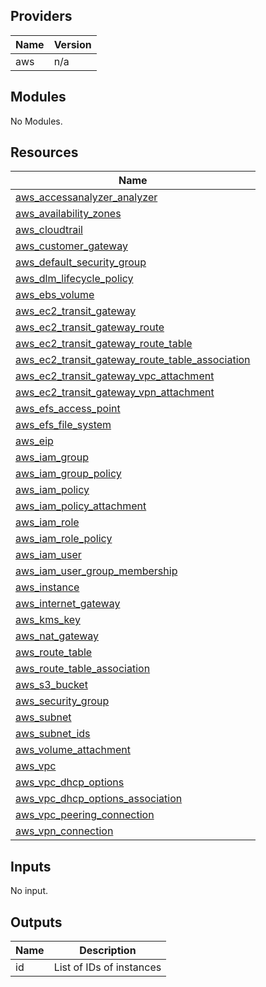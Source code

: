 ## Providers

| Name | Version |
|------|---------|
| aws | n/a |

## Modules

No Modules.

## Resources

| Name |
|------|
| [aws_accessanalyzer_analyzer](https://registry.terraform.io/providers/hashicorp/aws/latest/docs/resources/accessanalyzer_analyzer) |
| [aws_availability_zones](https://registry.terraform.io/providers/hashicorp/aws/latest/docs/data-sources/availability_zones) |
| [aws_cloudtrail](https://registry.terraform.io/providers/hashicorp/aws/latest/docs/resources/cloudtrail) |
| [aws_customer_gateway](https://registry.terraform.io/providers/hashicorp/aws/latest/docs/resources/customer_gateway) |
| [aws_default_security_group](https://registry.terraform.io/providers/hashicorp/aws/latest/docs/resources/default_security_group) |
| [aws_dlm_lifecycle_policy](https://registry.terraform.io/providers/hashicorp/aws/latest/docs/resources/dlm_lifecycle_policy) |
| [aws_ebs_volume](https://registry.terraform.io/providers/hashicorp/aws/latest/docs/resources/ebs_volume) |
| [aws_ec2_transit_gateway](https://registry.terraform.io/providers/hashicorp/aws/latest/docs/resources/ec2_transit_gateway) |
| [aws_ec2_transit_gateway_route](https://registry.terraform.io/providers/hashicorp/aws/latest/docs/resources/ec2_transit_gateway_route) |
| [aws_ec2_transit_gateway_route_table](https://registry.terraform.io/providers/hashicorp/aws/latest/docs/resources/ec2_transit_gateway_route_table) |
| [aws_ec2_transit_gateway_route_table_association](https://registry.terraform.io/providers/hashicorp/aws/latest/docs/resources/ec2_transit_gateway_route_table_association) |
| [aws_ec2_transit_gateway_vpc_attachment](https://registry.terraform.io/providers/hashicorp/aws/latest/docs/resources/ec2_transit_gateway_vpc_attachment) |
| [aws_ec2_transit_gateway_vpn_attachment](https://registry.terraform.io/providers/hashicorp/aws/latest/docs/data-sources/ec2_transit_gateway_vpn_attachment) |
| [aws_efs_access_point](https://registry.terraform.io/providers/hashicorp/aws/latest/docs/resources/efs_access_point) |
| [aws_efs_file_system](https://registry.terraform.io/providers/hashicorp/aws/latest/docs/resources/efs_file_system) |
| [aws_eip](https://registry.terraform.io/providers/hashicorp/aws/latest/docs/resources/eip) |
| [aws_iam_group](https://registry.terraform.io/providers/hashicorp/aws/latest/docs/resources/iam_group) |
| [aws_iam_group_policy](https://registry.terraform.io/providers/hashicorp/aws/latest/docs/resources/iam_group_policy) |
| [aws_iam_policy](https://registry.terraform.io/providers/hashicorp/aws/latest/docs/resources/iam_policy) |
| [aws_iam_policy_attachment](https://registry.terraform.io/providers/hashicorp/aws/latest/docs/resources/iam_policy_attachment) |
| [aws_iam_role](https://registry.terraform.io/providers/hashicorp/aws/latest/docs/resources/iam_role) |
| [aws_iam_role_policy](https://registry.terraform.io/providers/hashicorp/aws/latest/docs/resources/iam_role_policy) |
| [aws_iam_user](https://registry.terraform.io/providers/hashicorp/aws/latest/docs/resources/iam_user) |
| [aws_iam_user_group_membership](https://registry.terraform.io/providers/hashicorp/aws/latest/docs/resources/iam_user_group_membership) |
| [aws_instance](https://registry.terraform.io/providers/hashicorp/aws/latest/docs/resources/instance) |
| [aws_internet_gateway](https://registry.terraform.io/providers/hashicorp/aws/latest/docs/resources/internet_gateway) |
| [aws_kms_key](https://registry.terraform.io/providers/hashicorp/aws/latest/docs/resources/kms_key) |
| [aws_nat_gateway](https://registry.terraform.io/providers/hashicorp/aws/latest/docs/resources/nat_gateway) |
| [aws_route_table](https://registry.terraform.io/providers/hashicorp/aws/latest/docs/resources/route_table) |
| [aws_route_table_association](https://registry.terraform.io/providers/hashicorp/aws/latest/docs/resources/route_table_association) |
| [aws_s3_bucket](https://registry.terraform.io/providers/hashicorp/aws/latest/docs/resources/s3_bucket) |
| [aws_security_group](https://registry.terraform.io/providers/hashicorp/aws/latest/docs/resources/security_group) |
| [aws_subnet](https://registry.terraform.io/providers/hashicorp/aws/latest/docs/resources/subnet) |
| [aws_subnet_ids](https://registry.terraform.io/providers/hashicorp/aws/latest/docs/data-sources/subnet_ids) |
| [aws_volume_attachment](https://registry.terraform.io/providers/hashicorp/aws/latest/docs/resources/volume_attachment) |
| [aws_vpc](https://registry.terraform.io/providers/hashicorp/aws/latest/docs/resources/vpc) |
| [aws_vpc_dhcp_options](https://registry.terraform.io/providers/hashicorp/aws/latest/docs/resources/vpc_dhcp_options) |
| [aws_vpc_dhcp_options_association](https://registry.terraform.io/providers/hashicorp/aws/latest/docs/resources/vpc_dhcp_options_association) |
| [aws_vpc_peering_connection](https://registry.terraform.io/providers/hashicorp/aws/latest/docs/resources/vpc_peering_connection) |
| [aws_vpn_connection](https://registry.terraform.io/providers/hashicorp/aws/latest/docs/resources/vpn_connection) |

## Inputs

No input.

## Outputs

| Name | Description |
|------|-------------|
| id | List of IDs of instances |
